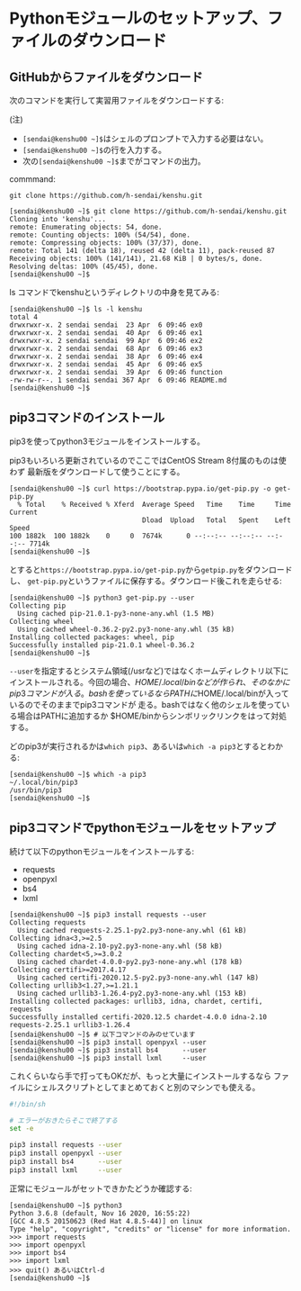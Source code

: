 # Pythonモジュールのセットアップ、ファイルのダウンロード

## GitHubからファイルをダウンロード

次のコマンドを実行して実習用ファイルをダウンロードする:

(注)
- ``[sendai@kenshu00 ~]$``はシェルのプロンプトで入力する必要はない。
- ``[sendai@kenshu00 ~]$``の行を入力する。
- 次の``[sendai@kenshu00 ~]$``までがコマンドの出力。


commmand:
```console
git clone https://github.com/h-sendai/kenshu.git
```

```console
[sendai@kenshu00 ~]$ git clone https://github.com/h-sendai/kenshu.git
Cloning into 'kenshu'...
remote: Enumerating objects: 54, done.
remote: Counting objects: 100% (54/54), done.
remote: Compressing objects: 100% (37/37), done.
remote: Total 141 (delta 18), reused 42 (delta 11), pack-reused 87
Receiving objects: 100% (141/141), 21.68 KiB | 0 bytes/s, done.
Resolving deltas: 100% (45/45), done.
[sendai@kenshu00 ~]$
```

ls コマンドでkenshuというディレクトリの中身を見てみる:

```console
[sendai@kenshu00 ~]$ ls -l kenshu
total 4
drwxrwxr-x. 2 sendai sendai  23 Apr  6 09:46 ex0
drwxrwxr-x. 2 sendai sendai  40 Apr  6 09:46 ex1
drwxrwxr-x. 2 sendai sendai  99 Apr  6 09:46 ex2
drwxrwxr-x. 2 sendai sendai  68 Apr  6 09:46 ex3
drwxrwxr-x. 2 sendai sendai  38 Apr  6 09:46 ex4
drwxrwxr-x. 2 sendai sendai  45 Apr  6 09:46 ex5
drwxrwxr-x. 2 sendai sendai  39 Apr  6 09:46 function
-rw-rw-r--. 1 sendai sendai 367 Apr  6 09:46 README.md
[sendai@kenshu00 ~]$
```

## pip3コマンドのインストール

pip3を使ってpython3モジュールをインストールする。

pip3もいろいろ更新されているのでここではCentOS Stream 8付属のものは使わず
最新版をダウンロードして使うことにする。

```console
[sendai@kenshu00 ~]$ curl https://bootstrap.pypa.io/get-pip.py -o get-pip.py
  % Total    % Received % Xferd  Average Speed   Time    Time     Time  Current
                                 Dload  Upload   Total   Spent    Left  Speed
100 1882k  100 1882k    0     0  7674k      0 --:--:-- --:--:-- --:--:-- 7714k
[sendai@kenshu00 ~]$
```

とすると``https://bootstrap.pypa.io/get-pip.py``から``getpip.py``をダウンロードし、
``get-pip.py``というファイルに保存する。ダウンロード後これを走らせる:

```console
[sendai@kenshu00 ~]$ python3 get-pip.py --user
Collecting pip
  Using cached pip-21.0.1-py3-none-any.whl (1.5 MB)
Collecting wheel
  Using cached wheel-0.36.2-py2.py3-none-any.whl (35 kB)
Installing collected packages: wheel, pip
Successfully installed pip-21.0.1 wheel-0.36.2
[sendai@kenshu00 ~]$
```

``--user``を指定するとシステム領域(/usrなど)ではなくホームディレクトリ以下に
インストールされる。今回の場合、$HOME/.local/binなどが作られ、そのなかにpip3コマンドが入る。
bashを使っているならPATHに$HOME/.local/binが入っているのでそのままでpip3コマンドが
走る。bashではなく他のシェルを使っている場合はPATHに追加するか
$HOME/binからシンボリックリンクをはって対処する。

どのpip3が実行されるかは``which pip3``、あるいは``which -a pip3``とするとわかる:

```console
[sendai@kenshu00 ~]$ which -a pip3
~/.local/bin/pip3
/usr/bin/pip3
[sendai@kenshu00 ~]$
```

## pip3コマンドでpythonモジュールをセットアップ

続けて以下のpythonモジュールをインストールする:

- requests
- openpyxl
- bs4
- lxml

```console
[sendai@kenshu00 ~]$ pip3 install requests --user
Collecting requests
  Using cached requests-2.25.1-py2.py3-none-any.whl (61 kB)
Collecting idna<3,>=2.5
  Using cached idna-2.10-py2.py3-none-any.whl (58 kB)
Collecting chardet<5,>=3.0.2
  Using cached chardet-4.0.0-py2.py3-none-any.whl (178 kB)
Collecting certifi>=2017.4.17
  Using cached certifi-2020.12.5-py2.py3-none-any.whl (147 kB)
Collecting urllib3<1.27,>=1.21.1
  Using cached urllib3-1.26.4-py2.py3-none-any.whl (153 kB)
Installing collected packages: urllib3, idna, chardet, certifi, requests
Successfully installed certifi-2020.12.5 chardet-4.0.0 idna-2.10 requests-2.25.1 urllib3-1.26.4
[sendai@kenshu00 ~]$ # 以下コマンドのみのせています
[sendai@kenshu00 ~]$ pip3 install openpyxl --user
[sendai@kenshu00 ~]$ pip3 install bs4      --user
[sendai@kenshu00 ~]$ pip3 install lxml     --user
```

これくらいなら手で打ってもOKだが、もっと大量にインストールするなら
ファイルにシェルスクリプトとしてまとめておくと別のマシンでも使える。

```bash
#!/bin/sh

# エラーがおきたらそこで終了する
set -e 

pip3 install requests --user
pip3 install openpyxl --user
pip3 install bs4      --user
pip3 install lxml     --user
```

正常にモジュールがセットできかたどうか確認する:

```
[sendai@kenshu00 ~]$ python3
Python 3.6.8 (default, Nov 16 2020, 16:55:22)
[GCC 4.8.5 20150623 (Red Hat 4.8.5-44)] on linux
Type "help", "copyright", "credits" or "license" for more information.
>>> import requests
>>> import openpyxl
>>> import bs4
>>> import lxml
>>> quit() あるいはCtrl-d
[sendai@kenshu00 ~]$
```


